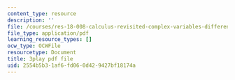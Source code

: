```yaml
---
content_type: resource
description: ''
file: /courses/res-18-008-calculus-revisited-complex-variables-differential-equations-and-linear-algebra-fall-2011/2554b5b31af6fd060d429427bf18174a_GQKFkoy4VOw.pdf
file_type: application/pdf
learning_resource_types: []
ocw_type: OCWFile
resourcetype: Document
title: 3play pdf file
uid: 2554b5b3-1af6-fd06-0d42-9427bf18174a
---
```


